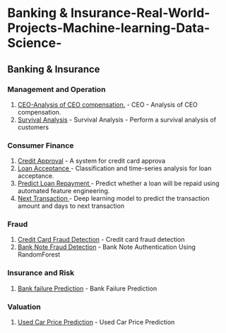 # Banking & Insurance-Real-World-Projects-Machine-learning-Data-Science-

<h2>Banking & Insurance</h2>




<h3>Management and Operation</h3>



1. [CEO-Analysis of CEO compensation.](https://github.com/mohansharma077/-Fraud-Detection-On-Credit-Card-Transactions) - CEO - Analysis of CEO compensation.<br/>
2. [Survival Analysis](https://github.com/mohansharma077/-Fraud-Detection-On-Credit-Card-Transactions) - Survival Analysis - Perform a survival analysis of customers<br/>



<h3>Consumer Finance</h3>

1. [Credit Approval](https://github.com/mohansharma077/-Fraud-Detection-On-Credit-Card-Transactions) - A system for credit card approva<br/>
2. [Loan Acceptance ](https://github.com/mohansharma077/-Fraud-Detection-On-Credit-Card-Transactions) -  Classification and time-series analysis for loan acceptance.<br/>
3. [Predict Loan Repayment ](https://github.com/mohansharma077/-Fraud-Detection-On-Credit-Card-Transactions) -  Predict whether a loan will be repaid using automated feature engineering.<br/>
4. [Next Transaction ](https://github.com/mohansharma077/-Fraud-Detection-On-Credit-Card-Transactions) - Deep learning model to predict the transaction amount and days to next transaction<br/>


<h3>Fraud</h3>

1. [Credit Card Fraud Detection](https://github.com/mohansharma077/-Fraud-Detection-On-Credit-Card-Transactions) - Credit card fraud detection<br/>
2. [Bank Note Fraud Detection](https://github.com/mohansharma077/Bank-Note-Fraud-Detection-using-Random-Forest-Classifier) -  Bank Note Authentication Using RandomForest<br/>
<h3>Insurance and Risk</h3>

1. [Bank failure Prediction](https://github.com/mohansharma077/Bank-Failure-Prediction/tree/main) - Bank Failure Prediction<br/>


<h3>Valuation</h3>

1. [Used Car Price Prediction](https://github.com/mohansharma077/Used-Car-Price-prediction-/tree/main) - Used Car Price Prediction 
